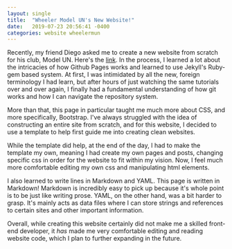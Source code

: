 ```yaml
---
layout: single
title:  "Wheeler Model UN's New Website!"
date:   2019-07-23 20:56:41 -0400
categories: website wheelermun
---
```

  Recently, my friend Diego asked me to create a new website from scratch for his club, Model UN. Here's the [link](wheelermun.com).
  In the process, I learned a lot about the intricacies of how Github Pages works and learned to use Jekyll's Ruby-gem based system. 
  At first, I was intimidated by all the new, foreign terminology I had learn, but after hours of just watching the same tutorials over and over again,
  I finally had a fundamental understanding of how git works and how I can navigate the repository system.

  More than that, this page in particular taught me much more about CSS, and more specifically, Bootstrap. I've always struggled with  the idea
  of constructing an entire site from scratch, and for this website, I decided to use a template to help first guide me into creating clean websites.
  
  While the template did help, at the end of the day, I had to make the template my own, meaning I had create my own pages and posts, changing specific css
  in order for the website to fit within my vision. Now, I feel much more comfortable editing my own css and manipulating html elements. 

  I also learned to write lines in Markdown and YAML. This page is written in Markdown! Markdown is incredibly easy to pick up because it's whole point 
  is to be just like writing prose. YAML, on the other hand, was a bit harder to grasp. It's mainly acts as data files where I can store strings and references
  to certain sites and other important information. 

  Overall, while creating this website certainly did not make me a skilled front-end developer, it _has_ made me very comfortable editing and reading website code,
  which I plan to further expanding in the future.
